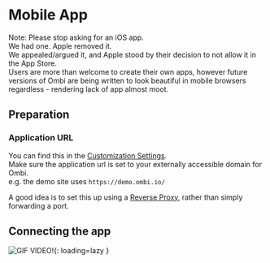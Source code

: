 # Mobile App

Note: Please stop asking for an iOS app.  
We had one. Apple removed it.  
We appealed/argued it, and Apple stood by their decision to not allow it in the App Store.  
Users are more than welcome to create their own apps, however future versions of Ombi are being written to look beautiful in mobile browsers regardless - rendering lack of app almost moot.  

## Preparation

### Application URL

You can find this in the [Customization Settings](../../settings/customization/#application-url).  
Make sure the application url is set to your externally accessible domain for Ombi.  
e.g. the demo site uses `https://demo.ombi.io/`  

A good idea is to set this up using a [Reverse Proxy](../reverse-proxy), rather than simply forwarding a port.

## Connecting the app

![GIF VIDEO!](../../assets/images/app_setup.gif){: loading=lazy }
